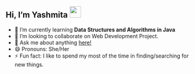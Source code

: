 ## Hi, I’m Yashmita <img src="https://raw.githubusercontent.com/aemmadi/aemmadi/master/wave.gif" width="30px">
- 🌱 I’m currently learning **Data Structures and Algorithms in Java**
- 👯 I’m looking to collaborate on Web Development Project.
- 💬 Ask me about anything <a href="https://github.com/yashmitaa/yashmitaa/pulls">here!</a>
- 😄 Pronouns: She/Her
- ⚡ Fun fact: I like to spend my most of the time in finding/searching for new things.

<!---
yashmitaa/yashmitaa is a ✨ special ✨ repository because its `README.md` (this file) appears on your GitHub profile.
You can click the Preview link to take a look at your changes.
--->
